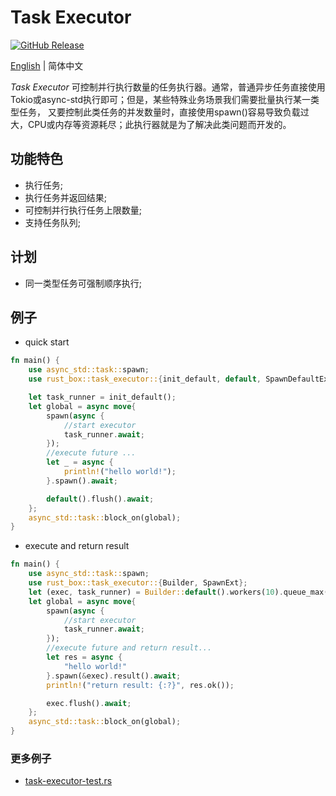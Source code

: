 # Task Executor

[![GitHub Release](https://img.shields.io/github/release/tryor/task-executor?color=brightgreen)](https://github.com/tryor/task-executor/releases)

[English](./README.md)  | 简体中文

*Task Executor* 可控制并行执行数量的任务执行器。通常，普通异步任务直接使用Tokio或async-std执行即可；但是，某些特殊业务场景我们需要批量执行某一类型任务，
又要控制此类任务的并发数量时，直接使用spawn()容易导致负载过大，CPU或内存等资源耗尽；此执行器就是为了解决此类问题而开发的。

## 功能特色

- 执行任务;
- 执行任务并返回结果;
- 可控制并行执行任务上限数量;
- 支持任务队列;

## 计划
- 同一类型任务可强制顺序执行;

## 例子

- quick start
```rust
fn main() {
    use async_std::task::spawn;
    use rust_box::task_executor::{init_default, default, SpawnDefaultExt};

    let task_runner = init_default();
    let global = async move{
        spawn(async {
            //start executor
            task_runner.await;
        });
        //execute future ...
        let _ = async {
            println!("hello world!");
        }.spawn().await;

        default().flush().await;
    };
    async_std::task::block_on(global);
}

```

- execute and return result
```rust
fn main() {
    use async_std::task::spawn;
    use rust_box::task_executor::{Builder, SpawnExt};
    let (exec, task_runner) = Builder::default().workers(10).queue_max(100).build();
    let global = async move{
        spawn(async {
            //start executor
            task_runner.await;
        });
        //execute future and return result...
        let res = async {
            "hello world!"
        }.spawn(&exec).result().await;
        println!("return result: {:?}", res.ok());

        exec.flush().await;
    };
    async_std::task::block_on(global);
}

```

### 更多例子

- [task-executor-test.rs](https://github.com/try-box/rust-box/blob/main/examples/src/task-executor-test.rs)
